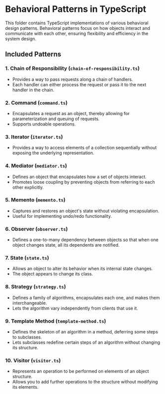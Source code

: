 # Behavioral Patterns in TypeScript

This folder contains TypeScript implementations of various behavioral design patterns. Behavioral patterns focus on how objects interact and communicate with each other, ensuring flexibility and efficiency in the system design.

## Included Patterns

### 1. **Chain of Responsibility** (`chain-of-responsibility.ts`)
   - Provides a way to pass requests along a chain of handlers.
   - Each handler can either process the request or pass it to the next handler in the chain.

### 2. **Command** (`command.ts`)
   - Encapsulates a request as an object, thereby allowing for parameterization and queuing of requests.
   - Supports undoable operations.

### 3. **Iterator** (`iterator.ts`)
   - Provides a way to access elements of a collection sequentially without exposing the underlying representation.

### 4. **Mediator** (`mediator.ts`)
   - Defines an object that encapsulates how a set of objects interact.
   - Promotes loose coupling by preventing objects from referring to each other explicitly.

### 5. **Memento** (`memento.ts`)
   - Captures and restores an object's state without violating encapsulation.
   - Useful for implementing undo/redo functionality.

### 6. **Observer** (`observer.ts`)
   - Defines a one-to-many dependency between objects so that when one object changes state, all its dependents are notified.

### 7. **State** (`state.ts`)
   - Allows an object to alter its behavior when its internal state changes.
   - The object appears to change its class.

### 8. **Strategy** (`strategy.ts`)
   - Defines a family of algorithms, encapsulates each one, and makes them interchangeable.
   - Lets the algorithm vary independently from clients that use it.

### 9. **Template Method** (`template-method.ts`)
   - Defines the skeleton of an algorithm in a method, deferring some steps to subclasses.
   - Lets subclasses redefine certain steps of an algorithm without changing its structure.

### 10. **Visitor** (`visitor.ts`)
   - Represents an operation to be performed on elements of an object structure.
   - Allows you to add further operations to the structure without modifying its elements.